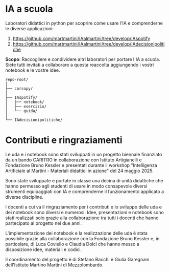 # IA a scuola
Laboratori didattici in python per scoprire come usare l'IA e comprenderne le diverse applicazioni:
 1. https://github.com/martmartini/IAalmartini/tree/develop/IAspotify
 2. https://github.com/martmartini/IAalmartini/tree/develop/IAdecisionipolitiche

**Scopo**: Raccogliere e condividere altri laboratori per portare l'IA a scuola. Siete tutti invitati a collaborare a questa reaccolta aggiungendo i vostri notebook e le vostre idee.

 ``` 
repo-root/
│
├── corsopy/
│
├── IAspotify/
│   ├── notebook/
│   ├── esercizio/
│   └── guida/
│
└── IAdecisionipolitiche/
 ``` 

# Contributi e ringraziamenti

Le uda e i notebook sono stati sviluppati in un progetto biennale finanziato da un bando CARITRO in collaborazione con Istituto Artigianelli e Fondazione Bruno Kessler e presentati durante il workshop "Intelligenza Artificiale al Martini - Materiali didattici in azione"  del 24 maggio 2025.

Sono state sviluppate e portate in classe una decina di unità didattiche che hanno permesso agli studenti
di usare in modo consapevole diversi strumenti equipaggiati con IA e comprenderne il funzionamento applicato a diverse discipline.

I docenti a cui va il ringraziamento per i contributi e lo sviluppo delle uda e dei notebook sono diversi e numerosi.
Idee, presentazioni e notebook sono stati realizzati solo grazie alla collaborazione tra tutti i docenti che hanno partecipato al progetto nei due anni.

L'implementazione dei notebook e la realizzazione delle uda è stata possibile grazie alla collaborazione con la Fondazione Bruno Kessler e, in particolare, di Luca Coviello e Claudia Dolci che hanno messo a disposizione idee, materiali e codici.

Il coordinamento del progetto è di Stefano Bacchi e Giulia Garegnani dell'Istituto Martino Martini di Mezzolombardo.


